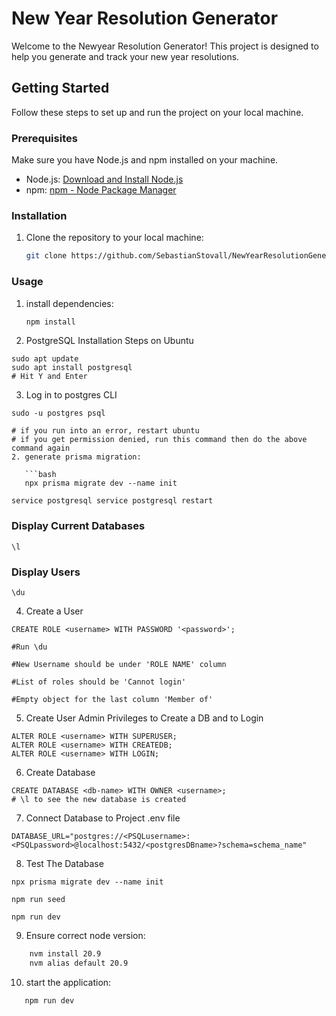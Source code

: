 # New Year Resolution Generator

Welcome to the Newyear Resolution Generator! This project is designed to help you generate and track your new year resolutions.

## Getting Started

Follow these steps to set up and run the project on your local machine.

### Prerequisites

Make sure you have Node.js and npm installed on your machine.

- Node.js: [Download and Install Node.js](https://nodejs.org/)
- npm: [npm - Node Package Manager](https://www.npmjs.com/get-npm)

### Installation

1. Clone the repository to your local machine:

   ```bash
   git clone https://github.com/SebastianStovall/NewYearResolutionGenerator.git


### Usage

1. install dependencies:

   ```bash
   npm install

2. PostgreSQL Installation Steps on Ubuntu
```
sudo apt update
sudo apt install postgresql
# Hit Y and Enter
```

3.  Log in to postgres CLI
```
sudo -u postgres psql

# if you run into an error, restart ubuntu
# if you get permission denied, run this command then do the above command again
2. generate prisma migration:

   ```bash
   npx prisma migrate dev --name init

service postgresql service postgresql restart
```
### Display Current Databases
```
\l
```

###  Display Users
```
\du
```

4.  Create a User
```
CREATE ROLE <username> WITH PASSWORD '<password>';

#Run \du

#New Username should be under 'ROLE NAME' column

#List of roles should be 'Cannot login'

#Empty object for the last column 'Member of'
```

5.  Create User Admin Privileges to Create a DB and to Login
```
ALTER ROLE <username> WITH SUPERUSER;
ALTER ROLE <username> WITH CREATEDB;
ALTER ROLE <username> WITH LOGIN;
```

6.  Create Database
```
CREATE DATABASE <db-name> WITH OWNER <username>;
# \l to see the new database is created
```

7.  Connect Database to Project .env file
```
DATABASE_URL="postgres://<PSQLusername>:<PSQLpassword>@localhost:5432/<postgresDBname>?schema=schema_name"
```

8.  Test The Database
```
npx prisma migrate dev --name init

npm run seed

npm run dev

```

9. Ensure correct node version:

```bash
    nvm install 20.9
    nvm alias default 20.9
```

10. start the application:

 ```bash
    npm run dev
 ```
